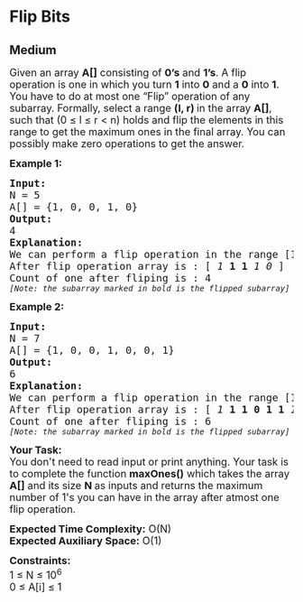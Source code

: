 # Flip Bits
## Medium
<div class="problems_problem_content__Xm_eO"><p><span style="font-size: 18px;">Given an array <strong>A[]</strong> consisting&nbsp;of <strong>0’s</strong> and <strong>1’s</strong>. A flip operation is one in which you turn <strong>1</strong> into&nbsp;<strong>0</strong> and a <strong>0</strong> into&nbsp;<strong>1</strong>. You have to do at most one&nbsp;“Flip” operation&nbsp;of any subarray. Formally, select a range <strong>(l, r) </strong>in the array <strong>A[]</strong>, such that (0 ≤ l ≤ r &lt; n) holds and flip the elements in this range to get the maximum ones in the final array. You can possibly make zero operations to get the answer.</span></p>
<p><span style="font-size: 18px;"><strong>Example 1:</strong></span></p>
<pre><span style="font-size: 18px;"><strong>Input:</strong>
N = 5
A[] = {1, 0, 0, 1, 0} 
<strong>Output:</strong>
4
<strong>Explanation:</strong>
We can perform a flip operation in the range [1,2]
After flip operation array is : [<em> 1</em> <strong>1 1</strong> <em>1 0</em> ]
Count of one after fliping is : 4</span>
<span style="font-size: 14px;"><em>[Note: the subarray marked in bold is the flipped subarray]</em></span></pre>
<p><span style="font-size: 18px;"><strong>Example 2:</strong></span></p>
<pre><span style="font-size: 18px;"><strong>Input:</strong>
N = 7
A[] = {1, 0, 0, 1, 0, 0, 1}</span>
<span style="font-size: 18px;"><strong>Output:</strong>
6
<strong>Explanation:</strong></span>
<span style="font-size: 18px;">We can perform a flip operation in the range [1,5]
After flip operation array is : [<em> 1</em> <strong>1 1 0 1 1</strong> <em>1</em></span><span style="font-size: 18px;">]
Count of one after fliping is : 6</span>
<span style="font-size: 14px;"><em>[Note: the subarray marked in bold is the flipped subarray]</em></span></pre>
<p><span style="font-size: 18px;"><strong>Your Task:&nbsp;&nbsp;</strong><br>You don't need to read input or print anything. Your task is to complete the function <strong>maxOnes()</strong>&nbsp;which takes the array <strong>A[]</strong> and its size <strong>N</strong><strong> </strong>as inputs and returns the&nbsp;maximum number of 1's you can have in the array after atmost one flip operation.</span></p>
<p><span style="font-size: 18px;"><strong>Expected Time Complexity:</strong> O(N)</span><br><span style="font-size: 18px;"><strong>Expected Auxiliary Space:</strong> O(1)</span></p>
<p><span style="font-size: 18px;"><strong>Constraints:</strong><br>1 ≤ N ≤ 10<sup>6</sup><br>0 ≤ A[i] ≤ 1</span></p></div>